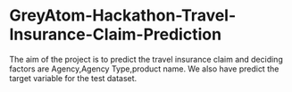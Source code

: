 # GreyAtom-Hackathon-Travel-Insurance-Claim-Prediction
The aim of the project is to predict the travel insurance claim and deciding factors are Agency,Agency Type,product name. 
We also have predict the target variable for the test dataset.
